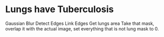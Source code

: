# Lungs have Tuberculosis
Gaussian Blur
Detect Edges
Link Edges
Get lungs area
Take that mask, overlap it with the actual image, set everything that is not lung mask to 0.